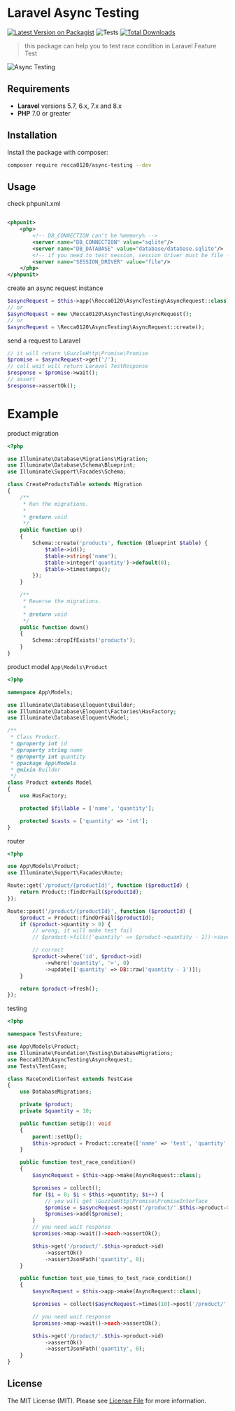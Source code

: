 # Laravel Async Testing

[![Latest Version on Packagist](https://img.shields.io/packagist/v/recca0120/async-testing.svg?style=flat-square)](https://packagist.org/packages/recca0120/async-testing)
![Tests](https://github.com/recca0120/async-testing/workflows/tests/badge.svg)
[![Total Downloads](https://img.shields.io/packagist/dt/recca0120/async-testing.svg?style=flat-square)](https://packagist.org/packages/recca0120/async-testing)

> this package can help you to test race condition in Laravel Feature Test

![Async Testing](screenshots/async-testing.png "Async Testing")

## Requirements

- **Laravel** versions 5.7, 6.x, 7.x and 8.x
- **PHP** 7.0 or greater

## Installation

Install the package with composer:

```bash
composer require recca0120/async-testing --dev
```

## Usage

check phpunit.xml

```xml

<phpunit>
    <php>
        <!-- DB_CONNECTION can't be %memory% -->
        <server name="DB_CONNECTION" value="sqlite"/>
        <server name="DB_DATABASE" value="database/database.sqlite"/>
        <!-- if you need to test session, session driver must be file -->
        <server name="SESSION_DRIVER" value="file"/>
    </php>
</phpunit>
```

create an async request instance

```php
$asyncRequest = $this->app(\Recca0120\AsyncTesting\AsyncRequest::class);
// or
$asyncRequest = new \Recca0120\AsyncTesting\AsyncRequest();
// or
$asyncRequest = \Recca0120\AsyncTesting\AsyncRequest::create();
```


send a request to Laravel

```php
// it will return \GuzzleHttp\Promise\Promise
$promise = $asyncRequest->get('/');
// call wait will return Laravel TestResponse
$response = $promise->wait();
// assert
$response->assertOk();
```

# Example

product migration

```php
<?php

use Illuminate\Database\Migrations\Migration;
use Illuminate\Database\Schema\Blueprint;
use Illuminate\Support\Facades\Schema;

class CreateProductsTable extends Migration
{
    /**
     * Run the migrations.
     *
     * @return void
     */
    public function up()
    {
        Schema::create('products', function (Blueprint $table) {
            $table->id();
            $table->string('name');
            $table->integer('quantity')->default(0);
            $table->timestamps();
        });
    }

    /**
     * Reverse the migrations.
     *
     * @return void
     */
    public function down()
    {
        Schema::dropIfExists('products');
    }
}
```

product model `App\Models\Product`

```php
<?php

namespace App\Models;

use Illuminate\Database\Eloquent\Builder;
use Illuminate\Database\Eloquent\Factories\HasFactory;
use Illuminate\Database\Eloquent\Model;

/**
 * Class Product.
 * @property int id
 * @property string name
 * @property int quantity
 * @package App\Models
 * @mixin Builder
 */
class Product extends Model
{
    use HasFactory;

    protected $fillable = ['name', 'quantity'];

    protected $casts = ['quantity' => 'int'];
}
```

router

```php
<?php

use App\Models\Product;
use Illuminate\Support\Facades\Route;

Route::get('/product/{productId}', function ($productId) {
    return Product::findOrFail($productId);
});

Route::post('/product/{productId}', function ($productId) {
    $product = Product::findOrFail($productId);
    if ($product->quantity > 0) {
        // wrong, it will make test fail
        // $product->fill(['quantity' => $product->quantity - 1])->save();

        // correct
        $product->where('id', $product->id)
            ->where('quantity', '>', 0)
            ->update(['quantity' => DB::raw('quantity - 1')]);
    }

    return $product->fresh();
});
```

testing

```php
<?php

namespace Tests\Feature;

use App\Models\Product;
use Illuminate\Foundation\Testing\DatabaseMigrations;
use Recca0120\AsyncTesting\AsyncRequest;
use Tests\TestCase;

class RaceConditionTest extends TestCase
{
    use DatabaseMigrations;

    private $product;
    private $quantity = 10;

    public function setUp(): void
    {
        parent::setUp();
        $this->product = Product::create(['name' => 'test', 'quantity' => $this->quantity]);
    }

    public function test_race_condition()
    {
        $asyncRequest = $this->app->make(AsyncRequest::class);

        $promises = collect();
        for ($i = 0; $i < $this->quantity; $i++) {
            // you will get \GuzzleHttp\Promise\PromiseInterface
            $promise = $asyncRequest->post('/product/'.$this->product->id);
            $promises->add($promise);
        }
        // you need wait response
        $promises->map->wait()->each->assertOk();

        $this->get('/product/'.$this->product->id)
            ->assertOk()
            ->assertJsonPath('quantity', 0);
    }

    public function test_use_times_to_test_race_condition()
    {
        $asyncRequest = $this->app->make(AsyncRequest::class);

        $promises = collect($asyncRequest->times(10)->post('/product/'.$this->product->id));

        // you need wait response
        $promises->map->wait()->each->assertOk();

        $this->get('/product/'.$this->product->id)
            ->assertOk()
            ->assertJsonPath('quantity', 0);
    }
}
```

## License

The MIT License (MIT). Please see [License File](LICENSE) for more information.
